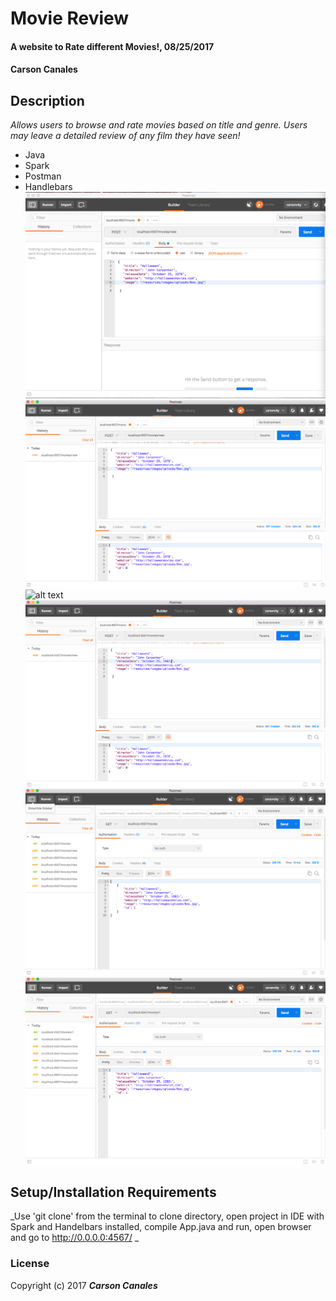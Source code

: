 # Movie Review

#### A website to Rate different Movies!, 08/25/2017 

#### Carson Canales

## Description
_Allows users to browse and rate movies based on title and genre. Users may leave a detailed review of any film they have seen!_
* Java
* Spark
* Postman
* Handlebars
![alt text](https://raw.githubusercontent.com/7tacocat7/Movie-Review/master/screenshots/screenShot1.png)
![alt text](https://raw.githubusercontent.com/7tacocat7/Movie-Review/master/screenshots/screenShot2.png)
![alt text](https://raw.githubusercontent.com/7tacocat7/Movie-Review/master/screenshots/screenShot3.png)
![alt text](https://raw.githubusercontent.com/7tacocat7/Movie-Review/master/screenshots/screenShot4.png)
![alt text](https://raw.githubusercontent.com/7tacocat7/Movie-Review/master/screenshots/screenShot5.png)
![alt text](https://raw.githubusercontent.com/7tacocat7/Movie-Review/master/screenshots/screenShot6.png)




## Setup/Installation Requirements
_Use 'git clone' from the terminal to clone directory, open project in IDE with Spark and Handelbars installed, compile App.java and run, open browser and go to http://0.0.0.0:4567/ _

### License
Copyright (c) 2017 **_Carson Canales_**
